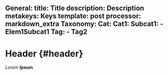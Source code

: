 General:
  title: Title
  description: Description
  metakeys: Keys
  template: post
  processor: markdown_extra
Taxonomy: 
  Cat:
    Cat1:
      Subcat1:
        - Elem1Subcat1
  Tag:
    - Tag2
---
Header {#header}
======

*Lorem*
**Ipsum**


